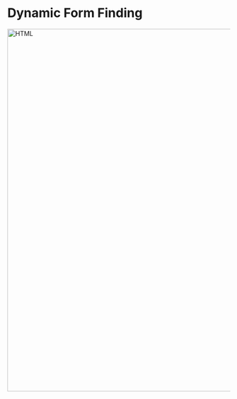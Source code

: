 <h1>Dynamic Form Finding</h1>

<p><img src="https://cloud.githubusercontent.com/assets/9630033/24818678/77663002-1baf-11e7-9aa5-f2c7892fecef.png" alt = "HTML" width="820" align="Center"/></p>
